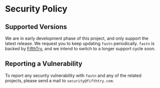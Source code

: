 # Security Policy

## Supported Versions

We are in early development phase of this project, and only support the latest release. We request you to keep updating
`fastn` periodically. `fastn` is backed by [FifthTry](https://fifthtry.com), and we intend to switch to a longer support cycle soon.

## Reporting a Vulnerability

To report any security vulnerability with `fastn` and any of the related projects, please send a mail to 
`security@fifthtry.com`.
